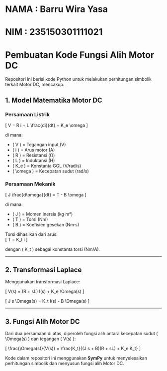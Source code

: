 # NAMA : Barru Wira Yasa
# NIM  : 235150301111021


# Pembuatan Kode Fungsi Alih Motor DC

Repositori ini berisi kode Python untuk melakukan perhitungan simbolik terkait Motor DC, mencakup:

## 1. Model Matematika Motor DC

### Persamaan Listrik
\[
V = R i + L \frac{di}{dt} + K_e \omega
\]

di mana:  
- \( V \) = Tegangan input (V)  
- \( i \) = Arus motor (A)  
- \( R \) = Resistansi (Ω)  
- \( L \) = Induktansi (H)  
- \( K_e \) = Konstanta GGL (V/rad/s)  
- \( \omega \) = Kecepatan sudut (rad/s)  

### Persamaan Mekanik
\[
J \frac{d\omega}{dt} = T - B \omega
\]

di mana:  
- \( J \) = Momen inersia (kg·m²)  
- \( T \) = Torsi (Nm)  
- \( B \) = Koefisien gesekan (Nm·s)  

Torsi dihasilkan dari arus:  
\[
T = K_t i
\]

dengan \( K_t \) sebagai konstanta torsi (Nm/A).  

---

## 2. Transformasi Laplace

Menggunakan transformasi Laplace:

\[
V(s) = (R + sL) I(s) + K_e \Omega(s)
\]

\[
J s \Omega(s) = K_t I(s) - B \Omega(s)
\]

---

## 3. Fungsi Alih Motor DC

Dari dua persamaan di atas, diperoleh fungsi alih antara kecepatan sudut \( \Omega(s) \) dan tegangan \( V(s) \):

\[
\frac{\Omega(s)}{V(s)} = \frac{K_t}{(J s + B)(R + sL) + K_e K_t}
\]

Kode dalam repositori ini menggunakan **SymPy** untuk menyelesaikan perhitungan simbolik dan menyusun fungsi alih Motor DC.
